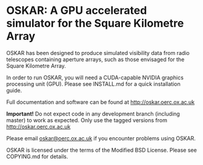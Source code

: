 # OSKAR: A GPU accelerated simulator for the Square Kilometre Array

OSKAR has been designed to produce simulated visibility data from radio 
telescopes containing aperture arrays, such as those envisaged for the 
Square Kilometre Array.

In order to run OSKAR, you will need a CUDA-capable NVIDIA graphics 
processing unit (GPU). Please see INSTALL.md for a quick installation guide.

Full documentation and software can be found at http://oskar.oerc.ox.ac.uk

**Important!** Do not expect code in any development branch 
(including master) to work as expected.
Only use the tagged versions from http://oskar.oerc.ox.ac.uk

Please email oskar@oerc.ox.ac.uk if you encounter problems using OSKAR.

OSKAR is licensed under the terms of the Modified BSD License.
Please see COPYING.md for details. 

